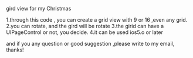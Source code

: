 
gird view for my Christmas

1.through this code , you can create a grid view with 9 or 16 ,even any grid.                                        
2.you can rotate, and the gird will be rotate
3.the girid can have a UIPageControl or not, you decide.
4.it can be used ios5.o or later

and if you any question or good suggestion ,please write to my email, thanks!
